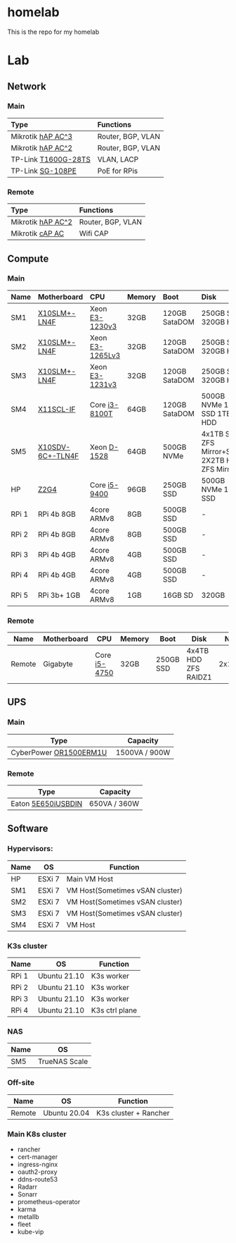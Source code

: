 # homelab
This is the repo for my homelab

# Lab

## Network

### Main
| Type | Functions |
|:----|:----|
| Mikrotik [hAP AC^3](https://mikrotik.com/product/hap_ac3) | Router, BGP, VLAN |
| Mikrotik [hAP AC^2](https://mikrotik.com/product/hap_ac2) | Router, BGP, VLAN |
| TP-Link [T1600G-28TS](https://www.tp-link.com/business-networking/smart-switch/t1600g-28ts) | VLAN, LACP |
| TP-Link [SG-108PE](https://www.tp-link.com/hu/business-networking/easy-smart-switch/tl-sg108pe/) | PoE for RPis |

### Remote
| Type | Functions |
|:----|:----|
| Mikrotik [hAP AC^2](https://mikrotik.com/product/hap_ac2) | Router, BGP, VLAN |
| Mikrotik [cAP AC](https://mikrotik.com/product/cap_ac) | Wifi CAP |

## Compute

### Main
| Name | Motherboard | CPU | Memory | Boot | Disk | NIC |
|:----|:----|:----|:----|:----|:----|:----|
| SM1 | [X10SLM+-LN4F](https://www.supermicro.com/en/products/motherboard/X10SLM+-LN4F)                    | Xeon [E3-1230v3](https://ark.intel.com/content/www/us/en/ark/products/75054/intel-xeon-processor-e3-1230-v3-8m-cache-3-30-ghz.html)  | 32GB | 120GB SataDOM | 250GB SSD 320GB HDD | 1IPMI, 4x1Gig |
| SM2 | [X10SLM+-LN4F](https://www.supermicro.com/en/products/motherboard/X10SLM+-LN4F)                    | Xeon [E3-1265Lv3](https://ark.intel.com/content/www/us/en/ark/products/75463/intel-xeon-processor-e31265l-v3-8m-cache-2-50-ghz.html) | 32GB | 120GB SataDOM | 250GB SSD 320GB HDD | 1IPMI, 4x1Gig |
| SM3 | [X10SLM+-LN4F](https://www.supermicro.com/en/products/motherboard/X10SLM+-LN4F)                    | Xeon [E3-1231v3](https://ark.intel.com/content/www/us/en/ark/products/80910/intel-xeon-processor-e31231-v3-8m-cache-3-40-ghz.html)   | 32GB | 120GB SataDOM | 250GB SSD 320GB HDD | 1IPMI, 4x1Gig |
|SM4 | [X11SCL-IF](https://www.supermicro.com/en/products/motherboard/X11SCL-IF)                          | Core [i3-8100T](https://ark.intel.com/content/www/us/en/ark/products/129944/intel-core-i38100t-processor-6m-cache-3-10-ghz.html)     | 64GB | 120GB SataDOM | 500GB NVMe 1TB SSD 1TB HDD  | 1IPMI, 2x1Gig |
| SM5 | [X10SDV-6C+-TLN4F](https://www.supermicro.com/en/products/motherboard/X10SDV-6C+-TLN4F)            | Xeon [D-1528](https://ark.intel.com/content/www/us/en/ark/products/91198/intel-xeon-processor-d1528-9m-cache-1-90-ghz.html)          | 64GB | 500GB NVMe| 4x1TB SSD ZFS Mirror+Stripe 2X2TB HDD ZFS Mirror| 1IPMI, 2x1Gig, 2x10Gig | 
| HP | [Z2G4](https://support.hp.com/us-en/product/hp-z2-tower-g4-workstation/20063240/document/c06100744) | Core [i5-9400](https://ark.intel.com/content/www/us/en/ark/products/134898/intel-core-i59400-processor-9m-cache-up-to-4-10-ghz.html) | 96GB | 250GB SSD | 500GB NVMe 1TB SSD | 3x1Gig |
| RPi 1|  RPi 4b 8GB  | 4core ARMv8 | 8GB | 500GB SSD | -     | 1Gig |
| RPi 2|  RPi 4b 8GB  | 4core ARMv8 | 8GB | 500GB SSD | -     | 1Gig |
| RPi 3|  RPi 4b 4GB  | 4core ARMv8 | 4GB | 500GB SSD | -     | 1Gig |
| RPi 4|  RPi 4b 4GB  | 4core ARMv8 | 4GB | 500GB SSD | -     | 1Gig |
| RPi 5|  RPi 3b+ 1GB | 4core ARMv8 | 1GB | 16GB SD   | 320GB | 1Gig |

### Remote
Name | Motherboard | CPU | Memory | Boot | Disk | NIC
----|----|----|----|----|----|----
Remote | Gigabyte                                                                                        | Core [i5-4750](https://ark.intel.com/content/www/us/en/ark/products/75043/intel-core-i5-4570-processor-6m-cache-up-to-3-60-ghz.html) | 32GB | 250GB SSD | 4x4TB HDD ZFS RAIDZ1 | 2x1Gig


## UPS

### Main
Type | Capacity
---|---
CyberPower [OR1500ERM1U](https://www.cyberpower.com/eu/en/product/sku/or1500erm1u) | 1500VA / 900W

### Remote
Type | Capacity
---|---
Eaton [5E650iUSBDIN](http://powerquality.eaton.com/5E650iUSBDIN.aspx?cx=58) | 650VA / 360W

## Software

### Hypervisors:
Name | OS | Function
---|---|---
HP | ESXi 7 | Main VM Host
SM1 |  ESXi 7 | VM Host(Sometimes vSAN cluster)
SM2 |  ESXi 7 | VM Host(Sometimes vSAN cluster)
SM3 |  ESXi 7 | VM Host(Sometimes vSAN cluster)
SM4 |  ESXi 7 | VM Host

### K3s cluster
Name | OS | Function
---|---|---
RPi 1 | Ubuntu 21.10 | K3s worker
RPi 2 | Ubuntu 21.10 | K3s worker
RPi 3 | Ubuntu 21.10 | K3s worker
RPi 4 | Ubuntu 21.10 | K3s ctrl plane

### NAS
Name | OS
---|---
SM5 | TrueNAS Scale

### Off-site
Name | OS | Function
---|---|---
Remote | Ubuntu 20.04 | K3s cluster + Rancher



### Main K8s cluster
* rancher
* cert-manager
* ingress-nginx
* oauth2-proxy
* ddns-route53
* Radarr
* Sonarr
* prometheus-operator
* karma
* metallb
* fleet
* kube-vip
